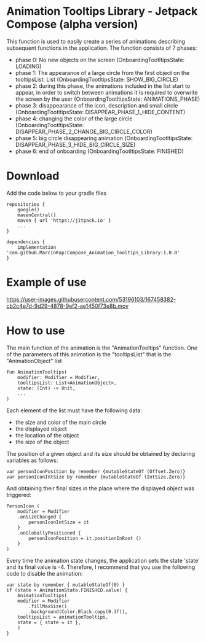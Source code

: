# Animation Tooltips Library - Jetpack Compose (alpha version)

This function is used to easily create a series of animations describing subsequent functions in the application.
The function consists of 7 phases:
- phase 0: No new objects on the screen (OnboardingTootltipsState: LOADING)
- phase 1: The appearance of a large circle from the first object on the tooltipsList: List <AnimationObject> (OnboardingTootltipsState: SHOW_BIG_CIRCLE)
- phase 2: during this phase, the animations included in the list start to appear, in order to
           switch between animations it is required to overwrite the screen by the user (OnboardingTootltipsState: ANIMATIONS_PHASE)
- phase 3: disappearance of the icon, description and small circle (OnboardingTootltipsState: DISAPPEAR_PHASE_1_HIDE_CONTENT)
- phase 4: changing the color of the large circle  (OnboardingTootltipsState: DISAPPEAR_PHASE_2_CHANGE_BIG_CIRCLE_COLOR)
- phase 5: big circle disappearing animation (OnboardingTootltipsState: DISAPPEAR_PHASE_3_HIDE_BIG_CIRCLE_SIZE)
- phase 6: end of onboarding (OnboardingTootltipsState: FINISHED)

# Download

Add the code below to your gradle files

	repositories {
		google()
		mavenCentral()
		maven { url 'https://jitpack.io' }
		...
	}

	dependencies {
		implementation 'com.github.MarcinKap:Compose_Animation_Tooltips_Library:1.0.0'
	}

# Example of use

https://user-images.githubusercontent.com/53196103/167458382-cb2c4e7d-9d29-4878-9ef2-ae1450f73e8b.mov

# How to use
	
The main function of the animation is the "AnimationTooltips" function.
One of the parameters of this animation is the "tooltipsList" that is the "AnimationObject" list
	
	fun AnimationTooltips(
	    modifier: Modifier = Modifier,
	    tooltipsList: List<AnimationObject>,
	    state: (Int) -> Unit,
	    ...
	)

Each element of the list must have the following data:
- the size and color of the main circle
- the displayed object
- the location of the object
- the size of the object

The position of a given object and its size should be obtained by declaring variables as follows:

	var personIconPosition by remember {mutableStateOf (Offset.Zero)}
	var personIconIntSize by remember {mutableStateOf (IntSize.Zero)}

And obtaining their final sizes in the place where the displayed object was triggered:

	PersonIcon (
	    modifier = Modifier
		.onSizeChanged {
			personIconIntSize = it
		}
		.onGloballyPositioned {
			personIconPosition = it.positionInRoot ()
		}
	)

Every time the animation state changes, the application sets the state 'state' and its final value is -4. Therefore, I recommend that you use the following code to disable the animation:

	var state by remember { mutableStateOf(0) }
	if (state > AnimationState.FINISHED.value) {
	    AnimationTooltips(
		modifier = Modifier
		    .fillMaxSize()
		    .background(Color.Black.copy(0.3f)),
		tooltipsList = animationTooltips,
		state = { state = it },
	    )
	}

